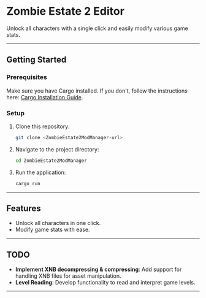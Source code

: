# Zombie Estate 2 Editor

Unlock all characters with a single click and easily modify various game stats.

---

## Getting Started

### Prerequisites

Make sure you have Cargo installed. If you don't, follow the instructions here: [Cargo Installation Guide](https://doc.rust-lang.org/cargo/getting-started/installation.html).

### Setup

1. Clone this repository:
   ```bash
   git clone <ZombieEstate2ModManager-url>
   ```
2. Navigate to the project directory:
   ```bash
   cd ZombieEstate2ModManager
   ```
3. Run the application:
   ```bash
   cargo run
   ```

---

## Features

- Unlock all characters in one click.
- Modify game stats with ease.

---

## TODO

- **Implement XNB decompressing & compressing**: Add support for handling XNB files for asset manipulation.
- **Level Reading**: Develop functionality to read and interpret game levels.

---
